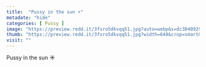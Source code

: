 ```yaml
---
title:  "Pussy in the sun ☀️"
metadate: "hide"
categories: [ Pussy ]
image: "https://preview.redd.it/3fsro5dkvqq51.jpg?auto=webp&s=dc304092963fcb02e6a04d2c469c4c774279fac1"
thumb: "https://preview.redd.it/3fsro5dkvqq51.jpg?width=640&crop=smart&auto=webp&s=3b254e376e40c2523c78a8b24516d7c9db1950c9"
visit: ""
---
```

Pussy in the sun ☀️
